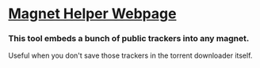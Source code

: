 # [Magnet Helper Webpage](https://davidbevi.github.io/MagnetHelper/)
### This tool embeds a bunch of public trackers into any magnet.
Useful when you don't save those trackers in the torrent downloader itself.
